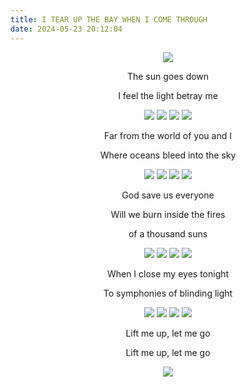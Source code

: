 ```yaml
---
title: I TEAR UP THE BAY WHEN I COME THROUGH
date: 2024-05-23 20:12:04
---
```

<div align="center">
<img src="https://ghproxy.net/https://raw.githubusercontent.com/ryusoh/imagehost/master/images/DSCF4775.jpg">

The sun goes down

I feel the light betray me

<img src="https://ghproxy.net/https://raw.githubusercontent.com/ryusoh/imagehost/master/images/DSCF8974-2.jpg">
<img src="https://ghproxy.net/https://raw.githubusercontent.com/ryusoh/imagehost/master/images/DSCF0361-2.jpg">
<img src="https://ghproxy.net/https://raw.githubusercontent.com/ryusoh/imagehost/master/images/DSCF8927-2.jpg">
<img src="https://ghproxy.net/https://raw.githubusercontent.com/ryusoh/imagehost/master/images/DSCF8961-2.jpg">

Far from the world of you and I

Where oceans bleed into the sky

<img src="https://ghproxy.net/https://raw.githubusercontent.com/ryusoh/imagehost/master/images/DSCF7141.jpg">
<img src="https://ghproxy.net/https://raw.githubusercontent.com/ryusoh/imagehost/master/images/R0002885-2.jpg">
<img src="https://ghproxy.net/https://raw.githubusercontent.com/ryusoh/imagehost/master/images/DSCF2432-2.jpg">
<img src="https://ghproxy.net/https://raw.githubusercontent.com/ryusoh/imagehost/master/images/DSCF6943.jpg">

God save us everyone

Will we burn inside the fires

of a thousand suns

<img src="https://ghproxy.net/https://raw.githubusercontent.com/ryusoh/imagehost/master/images/DSCF2441-3.jpg">
<img src="https://ghproxy.net/https://raw.githubusercontent.com/ryusoh/imagehost/master/images/DSCF1157.jpg">
<img src="https://ghproxy.net/https://raw.githubusercontent.com/ryusoh/imagehost/master/images/DSCF5423-5.jpg">
<img src="https://ghproxy.net/https://raw.githubusercontent.com/ryusoh/imagehost/master/images/DSCF1093.jpg">

When I close my eyes tonight

To symphonies of blinding light

<img src="https://ghproxy.net/https://raw.githubusercontent.com/ryusoh/imagehost/master/images/286FC1B3-5576-440B-8718-2E872C98E713.JPG">
<img src="https://ghproxy.net/https://raw.githubusercontent.com/ryusoh/imagehost/master/images/DSCF5891-9.JPG">
<img src="https://ghproxy.net/https://raw.githubusercontent.com/ryusoh/imagehost/master/images/DSCF5903-2.JPG">
<img src="https://ghproxy.net/https://raw.githubusercontent.com/ryusoh/imagehost/master/images/DSCF4402-8.jpg">

Lift me up, let me go

Lift me up, let me go

<img src="https://ghproxy.net/https://raw.githubusercontent.com/ryusoh/imagehost/master/images/DSCF5916-4.JPG">
</div>
